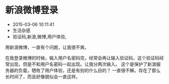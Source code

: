 # 新浪微博登录
- 2015-03-06 10:11:41
- 生活杂感
- 验证码,新浪,微博,用户体验,

<!--markdown-->用新浪微博，一直有个问题，让我很不爽。


<!--more-->


在我登录微博的时候，输入用户名密码完，经常会再让输入验证码，这个验证码经常出现，但是不和用户名密码一起出现。让我分两次输入。
这个是保护了新浪服务器的负载，牺牲了用户体验，还是有别的什么目的？
一直很不解。存在了那么长时间了，而且好像貌似会一直这样。